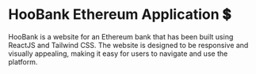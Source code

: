 # HooBank Ethereum Application 💲
HooBank is a website for an Ethereum bank that has been built using ReactJS and Tailwind CSS. The website is designed to be responsive and visually appealing, making it easy for users to navigate and use the platform.
